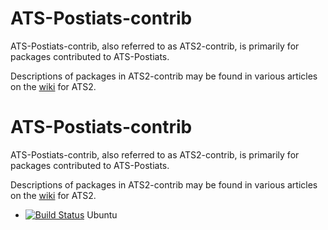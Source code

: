 # ATS-Postiats-contrib
ATS-Postiats-contrib, also referred to as ATS2-contrib, is primarily for
packages contributed to ATS-Postiats.

Descriptions of packages in ATS2-contrib may be found in various articles
on the [wiki](https://github.com/githwxi/ATS-Postiats/wiki/contrib) for ATS2.

# ATS-Postiats-contrib
ATS-Postiats-contrib, also referred to as ATS2-contrib, is primarily for
packages contributed to ATS-Postiats.

Descriptions of packages in ATS2-contrib may be found in various articles
on the [wiki](https://github.com/githwxi/ATS-Postiats/wiki/contrib) for ATS2.

* [![Build Status](https://travis-ci.org/githwxi/ATS-Postiats-contrib.svg?branch=master)](https://travis-ci.org/githwxi/ATS-Postiats-contrib) Ubuntu

